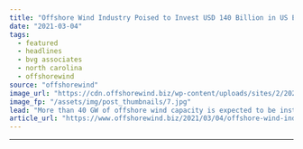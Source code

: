 ```yaml
---
title: "Offshore Wind Industry Poised to Invest USD 140 Billion in US East Coast by 2035"
date: "2021-03-04"
tags: 
  - featured
  - headlines
  - bvg associates
  - north carolina
  - offshorewind
source: "offshorewind"
image_url: "https://cdn.offshorewind.biz/wp-content/uploads/sites/2/2020/08/13112501/E.ON_archive_illustration.jpg"
image_fp: "/assets/img/post_thumbnails/7.jpg"
lead: "More than 40 GW of offshore wind capacity is expected to be installed off"
article_url: "https://www.offshorewind.biz/2021/03/04/offshore-wind-industry-poised-to-invest-usd-140-billion-in-us-east-coast-by-2035/"
---
```


---
